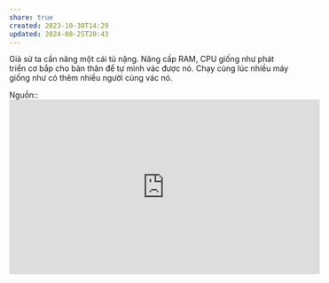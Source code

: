 ```yaml
---
share: true
created: 2023-10-30T14:29
updated: 2024-08-25T20:43
---
```

Giả sử ta cần nâng một cái tủ nặng. Nâng cấp RAM, CPU giống như phát triển cơ bắp cho bản thân để tự mình vác được nó. Chạy cùng lúc nhiều máy giống như có thêm nhiều người cùng vác nó.

Nguồn:: <iframe width="560" height="315" src="https://www.youtube.com/embed/Pf-9pjJK1e0?si=a8naSctrRZdJEMFW" title="YouTube video player" frameborder="0" allow="accelerometer; autoplay; clipboard-write; encrypted-media; gyroscope; picture-in-picture; web-share" referrerpolicy="strict-origin-when-cross-origin" allowfullscreen></iframe>